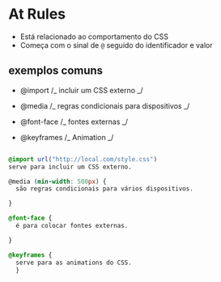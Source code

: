 # At Rules

- Está relacionado ao comportamento do CSS
- Começa com o sinal de `@` seguido do identificador e valor

## exemplos comuns

- @import /_ incluir um CSS externo _/

- @media /_ regras condicionais para dispositivos _/

- @font-face /_ fontes externas _/

- @keyframes /_ Animation _/

```css

@import url("http://local.com/style.css")
serve para incluir um CSS externo.

@media (min-width: 500px) {
  são regras condicionais para vários dispositivos.

}

@font-face {
  é para colocar fontes externas.

}

@keyframes {
  serve para as animations do CSS.
  }


```
